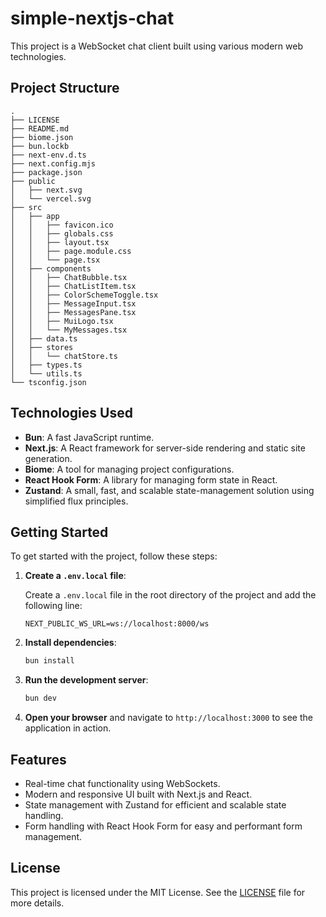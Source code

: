 # simple-nextjs-chat

This project is a WebSocket chat client built using various modern web technologies.

## Project Structure

```plaintext
.
├── LICENSE
├── README.md
├── biome.json
├── bun.lockb
├── next-env.d.ts
├── next.config.mjs
├── package.json
├── public
│   ├── next.svg
│   └── vercel.svg
├── src
│   ├── app
│   │   ├── favicon.ico
│   │   ├── globals.css
│   │   ├── layout.tsx
│   │   ├── page.module.css
│   │   └── page.tsx
│   ├── components
│   │   ├── ChatBubble.tsx
│   │   ├── ChatListItem.tsx
│   │   ├── ColorSchemeToggle.tsx
│   │   ├── MessageInput.tsx
│   │   ├── MessagesPane.tsx
│   │   ├── MuiLogo.tsx
│   │   └── MyMessages.tsx
│   ├── data.ts
│   ├── stores
│   │   └── chatStore.ts
│   ├── types.ts
│   └── utils.ts
└── tsconfig.json
```

## Technologies Used

- **Bun**: A fast JavaScript runtime.
- **Next.js**: A React framework for server-side rendering and static site generation.
- **Biome**: A tool for managing project configurations.
- **React Hook Form**: A library for managing form state in React.
- **Zustand**: A small, fast, and scalable state-management solution using simplified flux principles.

## Getting Started

To get started with the project, follow these steps:

1. **Create a `.env.local` file**:

   Create a `.env.local` file in the root directory of the project and add the following line:

   ```plaintext
   NEXT_PUBLIC_WS_URL=ws://localhost:8000/ws
   ```

2. **Install dependencies**:

   ```sh
   bun install
   ```

3. **Run the development server**:

   ```sh
   bun dev
   ```

4. **Open your browser** and navigate to `http://localhost:3000` to see the application in action.

## Features

- Real-time chat functionality using WebSockets.
- Modern and responsive UI built with Next.js and React.
- State management with Zustand for efficient and scalable state handling.
- Form handling with React Hook Form for easy and performant form management.

## License

This project is licensed under the MIT License. See the [LICENSE](./LICENSE) file for more details.
